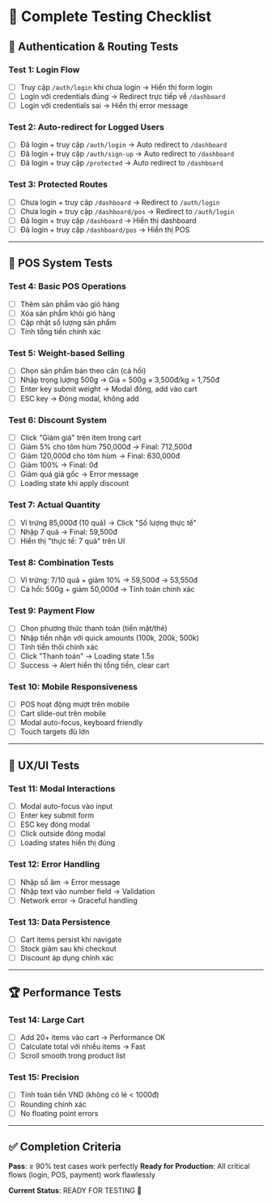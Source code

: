 # 🧪 Complete Testing Checklist

## 🔐 Authentication & Routing Tests

### **Test 1: Login Flow**
- [ ] Truy cập `/auth/login` khi chưa login → Hiển thị form login
- [ ] Login với credentials đúng → Redirect trực tiếp về `/dashboard`
- [ ] Login với credentials sai → Hiển thị error message

### **Test 2: Auto-redirect for Logged Users**
- [ ] Đã login + truy cập `/auth/login` → Auto redirect to `/dashboard`
- [ ] Đã login + truy cập `/auth/sign-up` → Auto redirect to `/dashboard`
- [ ] Đã login + truy cập `/protected` → Auto redirect to `/dashboard`

### **Test 3: Protected Routes**
- [ ] Chưa login + truy cập `/dashboard` → Redirect to `/auth/login`
- [ ] Chưa login + truy cập `/dashboard/pos` → Redirect to `/auth/login`
- [ ] Đã login + truy cập `/dashboard` → Hiển thị dashboard
- [ ] Đã login + truy cập `/dashboard/pos` → Hiển thị POS

---

## 🛒 POS System Tests

### **Test 4: Basic POS Operations**
- [ ] Thêm sản phẩm vào giỏ hàng
- [ ] Xóa sản phẩm khỏi giỏ hàng
- [ ] Cập nhật số lượng sản phẩm
- [ ] Tính tổng tiền chính xác

### **Test 5: Weight-based Selling**
- [ ] Chọn sản phẩm bán theo cân (cá hồi)
- [ ] Nhập trọng lượng 500g → Giá = 500g × 3,500đ/kg = 1,750đ
- [ ] Enter key submit weight → Modal đóng, add vào cart
- [ ] ESC key → Đóng modal, không add

### **Test 6: Discount System**
- [ ] Click "Giảm giá" trên item trong cart
- [ ] Giảm 5% cho tôm hùm 750,000đ → Final: 712,500đ
- [ ] Giảm 120,000đ cho tôm hùm → Final: 630,000đ
- [ ] Giảm 100% → Final: 0đ
- [ ] Giảm quá giá gốc → Error message
- [ ] Loading state khi apply discount

### **Test 7: Actual Quantity**
- [ ] Vỉ trứng 85,000đ (10 quả) → Click "Số lượng thực tế"
- [ ] Nhập 7 quả → Final: 59,500đ
- [ ] Hiển thị "thực tế: 7 quả" trên UI

### **Test 8: Combination Tests**
- [ ] Vỉ trứng: 7/10 quả + giảm 10% → 59,500đ → 53,550đ
- [ ] Cá hồi: 500g + giảm 50,000đ → Tính toán chính xác

### **Test 9: Payment Flow**
- [ ] Chọn phương thức thanh toán (tiền mặt/thẻ)
- [ ] Nhập tiền nhận với quick amounts (100k, 200k, 500k)
- [ ] Tính tiền thối chính xác
- [ ] Click "Thanh toán" → Loading state 1.5s
- [ ] Success → Alert hiển thị tổng tiền, clear cart

### **Test 10: Mobile Responsiveness**
- [ ] POS hoạt động mượt trên mobile
- [ ] Cart slide-out trên mobile
- [ ] Modal auto-focus, keyboard friendly
- [ ] Touch targets đủ lớn

---

## 🎨 UX/UI Tests

### **Test 11: Modal Interactions**
- [ ] Modal auto-focus vào input
- [ ] Enter key submit form
- [ ] ESC key đóng modal
- [ ] Click outside đóng modal
- [ ] Loading states hiển thị đúng

### **Test 12: Error Handling**
- [ ] Nhập số âm → Error message
- [ ] Nhập text vào number field → Validation
- [ ] Network error → Graceful handling

### **Test 13: Data Persistence**
- [ ] Cart items persist khi navigate
- [ ] Stock giảm sau khi checkout
- [ ] Discount áp dụng chính xác

---

## 🏆 Performance Tests

### **Test 14: Large Cart**
- [ ] Add 20+ items vào cart → Performance OK
- [ ] Calculate total với nhiều items → Fast
- [ ] Scroll smooth trong product list

### **Test 15: Precision**
- [ ] Tính toán tiền VND (không có lẻ < 1000đ)
- [ ] Rounding chính xác
- [ ] No floating point errors

---

## ✅ Completion Criteria

**Pass**: ≥ 90% test cases work perfectly
**Ready for Production**: All critical flows (login, POS, payment) work flawlessly

**Current Status**: READY FOR TESTING 🚀
